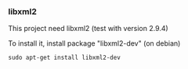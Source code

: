 ### libxml2

This project need libxml2 (test with version 2.9.4)

To install it, install package "libxml2-dev" (on debian)
```
sudo apt-get install libxml2-dev
```
